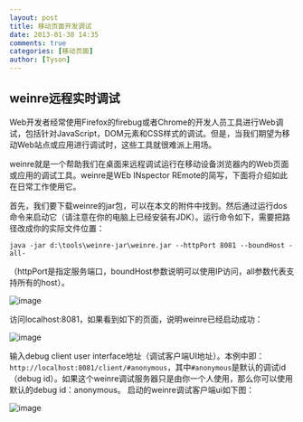 ```yaml
---
layout: post
title: 移动页面开发调试
date: 2013-01-30 14:35
comments: true
categories: [移动页面]
author: [Tyson]
---
```


weinre远程实时调试
---

Web开发者经常使用Firefox的firebug或者Chrome的开发人员工具进行Web调试，包括针对JavaScript，DOM元素和CSS样式的调试。但是，当我们期望为移动Web站点或应用进行调试时，这些工具就很难派上用场。

weinre就是一个帮助我们在桌面来远程调试运行在移动设备浏览器内的Web页面或应用的调试工具。weinre是WEb INspector REmote的简写，下面将介绍如此在日常工作使用它。

首先，我们要下载weinre的jar包，可以在本文的附件中找到。然后通过运行dos命令来启动它（请注意在你的电脑上已经安装有JDK）。运行命令如下，需要把路径改成你的实际文件位置：

```java -jar d:\tools\weinre-jar\weinre.jar --httpPort 8081 --boundHost -all- ```

（httpPort是指定服务端口，boundHost参数说明可以使用IP访问，all参数代表支持所有的host）。

![image](/files/2013/1/web-debug-1.png)

访问localhost:8081，如果看到如下的页面，说明weinre已经启动成功：

![image](/files/2013/1/web-debug-2.png)

输入debug client user interface地址（调试客户端UI地址）。本例中即：`http://localhost:8081/client/#anonymous`，其中`#anonymous`是默认的调试id（debug id）。如果这个weinre调试服务器只是由你一个人使用，那么你可以使用默认的debug id：anonymous。  启动的weinre调试客户端ui如下图：

![image](/files/2013/1/web-debug-3.png)